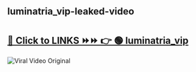 
 ## luminatria_vip-leaked-video 

# <h2><a href="https://clipsfans.com/luminatria_vip&ref=git">🔗 Click to LINKS ⏩⏩ 👉 🟢 luminatria_vip </a></h2>

<a href="https://clipsfans.com/luminatria_vip&ref=git" rel="nofollow" data-target="animated-image.originalLink"><img src="https://i.ibb.co.com/xMMVF88/686577567.gif" alt="Viral Video Original" style="max-width: 100%; display: inline-block;" data-target="animated-image.originalImage"></a>
